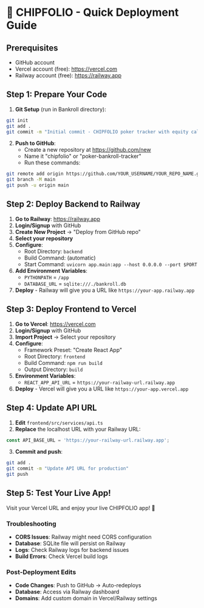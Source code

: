 # 🚀 CHIPFOLIO - Quick Deployment Guide

## Prerequisites
- GitHub account
- Vercel account (free): https://vercel.com
- Railway account (free): https://railway.app

## Step 1: Prepare Your Code

1. **Git Setup** (run in Bankroll directory):
```bash
git init
git add .
git commit -m "Initial commit - CHIPFOLIO poker tracker with equity calculator"
```

2. **Push to GitHub**:
   - Create a new repository at https://github.com/new
   - Name it "chipfolio" or "poker-bankroll-tracker"
   - Run these commands:
```bash
git remote add origin https://github.com/YOUR_USERNAME/YOUR_REPO_NAME.git
git branch -M main
git push -u origin main
```

## Step 2: Deploy Backend to Railway

1. **Go to Railway**: https://railway.app
2. **Login/Signup** with GitHub
3. **Create New Project** → "Deploy from GitHub repo"
4. **Select your repository**
5. **Configure**:
   - Root Directory: `backend`
   - Build Command: (automatic)
   - Start Command: `uvicorn app.main:app --host 0.0.0.0 --port $PORT`
6. **Add Environment Variables**:
   - `PYTHONPATH` = `/app`
   - `DATABASE_URL` = `sqlite:///./bankroll.db`
7. **Deploy** - Railway will give you a URL like `https://your-app.railway.app`

## Step 3: Deploy Frontend to Vercel

1. **Go to Vercel**: https://vercel.com
2. **Login/Signup** with GitHub
3. **Import Project** → Select your repository
4. **Configure**:
   - Framework Preset: "Create React App"
   - Root Directory: `frontend`
   - Build Command: `npm run build`
   - Output Directory: `build`
5. **Environment Variables**:
   - `REACT_APP_API_URL` = `https://your-railway-url.railway.app`
6. **Deploy** - Vercel will give you a URL like `https://your-app.vercel.app`

## Step 4: Update API URL

1. **Edit** `frontend/src/services/api.ts`
2. **Replace** the localhost URL with your Railway URL:
```typescript
const API_BASE_URL = 'https://your-railway-url.railway.app';
```
3. **Commit and push**:
```bash
git add .
git commit -m "Update API URL for production"
git push
```

## Step 5: Test Your Live App!

Visit your Vercel URL and enjoy your live CHIPFOLIO app! 🎉

### Troubleshooting
- **CORS Issues**: Railway might need CORS configuration
- **Database**: SQLite file will persist on Railway
- **Logs**: Check Railway logs for backend issues
- **Build Errors**: Check Vercel build logs

### Post-Deployment Edits
- **Code Changes**: Push to GitHub → Auto-redeploys
- **Database**: Access via Railway dashboard
- **Domains**: Add custom domain in Vercel/Railway settings 